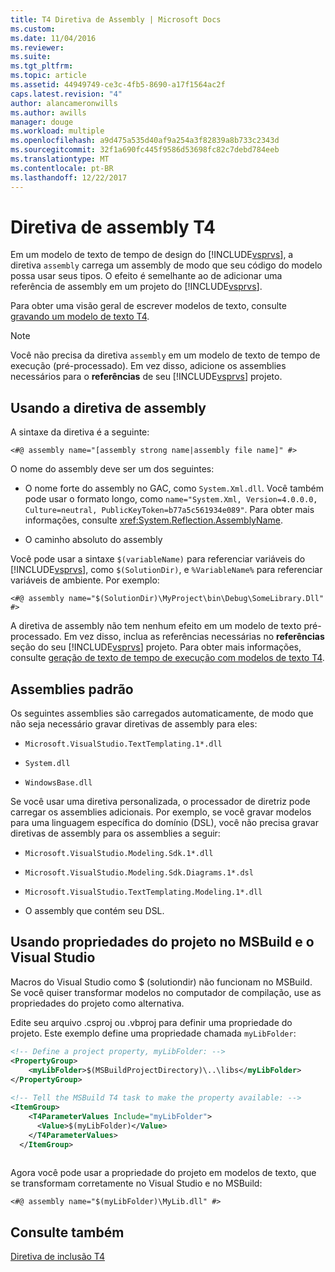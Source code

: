 ```yaml
---
title: T4 Diretiva de Assembly | Microsoft Docs
ms.custom: 
ms.date: 11/04/2016
ms.reviewer: 
ms.suite: 
ms.tgt_pltfrm: 
ms.topic: article
ms.assetid: 44949749-ce3c-4fb5-8690-a17f1564ac2f
caps.latest.revision: "4"
author: alancameronwills
ms.author: awills
manager: douge
ms.workload: multiple
ms.openlocfilehash: a9d475a535d40af9a254a3f82839a8b733c2343d
ms.sourcegitcommit: 32f1a690fc445f9586d53698fc82c7debd784eeb
ms.translationtype: MT
ms.contentlocale: pt-BR
ms.lasthandoff: 12/22/2017
---
```

# <a name="t4-assembly-directive"></a>Diretiva de assembly T4
Em um modelo de texto de tempo de design do [!INCLUDE[vsprvs](../code-quality/includes/vsprvs_md.md)], a diretiva `assembly` carrega um assembly de modo que seu código do modelo possa usar seus tipos. O efeito é semelhante ao de adicionar uma referência de assembly em um projeto do [!INCLUDE[vsprvs](../code-quality/includes/vsprvs_md.md)].  
  
 Para obter uma visão geral de escrever modelos de texto, consulte [gravando um modelo de texto T4](../modeling/writing-a-t4-text-template.md).  
  
> [!NOTE]
>  Você não precisa da diretiva `assembly` em um modelo de texto de tempo de execução (pré-processado). Em vez disso, adicione os assemblies necessários para o **referências** de seu [!INCLUDE[vsprvs](../code-quality/includes/vsprvs_md.md)] projeto.  
  
## <a name="using-the-assembly-directive"></a>Usando a diretiva de assembly  
 A sintaxe da diretiva é a seguinte:  
  
```  
<#@ assembly name="[assembly strong name|assembly file name]" #>  
```  
  
 O nome do assembly deve ser um dos seguintes:  
  
-   O nome forte do assembly no GAC, como `System.Xml.dll`. Você também pode usar o formato longo, como `name="System.Xml, Version=4.0.0.0, Culture=neutral, PublicKeyToken=b77a5c561934e089"`. Para obter mais informações, consulte <xref:System.Reflection.AssemblyName>.  
  
-   O caminho absoluto do assembly  
  
 Você pode usar a sintaxe `$(variableName)` para referenciar variáveis do [!INCLUDE[vsprvs](../code-quality/includes/vsprvs_md.md)], como `$(SolutionDir)`, e `%VariableName%` para referenciar variáveis de ambiente. Por exemplo:  
  
```  
<#@ assembly name="$(SolutionDir)\MyProject\bin\Debug\SomeLibrary.Dll" #>  
```  
  
 A diretiva de assembly não tem nenhum efeito em um modelo de texto pré-processado. Em vez disso, inclua as referências necessárias no **referências** seção do seu [!INCLUDE[vsprvs](../code-quality/includes/vsprvs_md.md)] projeto. Para obter mais informações, consulte [geração de texto de tempo de execução com modelos de texto T4](../modeling/run-time-text-generation-with-t4-text-templates.md).  
  
## <a name="standard-assemblies"></a>Assemblies padrão  
 Os seguintes assemblies são carregados automaticamente, de modo que não seja necessário gravar diretivas de assembly para eles:  
  
-   `Microsoft.VisualStudio.TextTemplating.1*.dll`  
  
-   `System.dll`  
  
-   `WindowsBase.dll`  
  
 Se você usar uma diretiva personalizada, o processador de diretriz pode carregar os assemblies adicionais. Por exemplo, se você gravar modelos para uma linguagem específica do domínio (DSL), você não precisa gravar diretivas de assembly para os assemblies a seguir:  
  
-   `Microsoft.VisualStudio.Modeling.Sdk.1*.dll`  
  
-   `Microsoft.VisualStudio.Modeling.Sdk.Diagrams.1*.dsl`  
  
-   `Microsoft.VisualStudio.TextTemplating.Modeling.1*.dll`  
  
-   O assembly que contém seu DSL.  
  
##  <a name="msbuild"></a>Usando propriedades do projeto no MSBuild e o Visual Studio  
 Macros do Visual Studio como $ (solutiondir) não funcionam no MSBuild. Se você quiser transformar modelos no computador de compilação, use as propriedades do projeto como alternativa.  
  
 Edite seu arquivo .csproj ou .vbproj para definir uma propriedade do projeto. Este exemplo define uma propriedade chamada `myLibFolder`:  
  
```xml  
<!-- Define a project property, myLibFolder: -->  
<PropertyGroup>  
    <myLibFolder>$(MSBuildProjectDirectory)\..\libs</myLibFolder>  
</PropertyGroup>  
  
<!-- Tell the MSBuild T4 task to make the property available: -->  
<ItemGroup>  
    <T4ParameterValues Include="myLibFolder">  
      <Value>$(myLibFolder)</Value>  
    </T4ParameterValues>  
  </ItemGroup>  
  
```  
  
 Agora você pode usar a propriedade do projeto em modelos de texto, que se transformam corretamente no Visual Studio e no MSBuild:  
  
```  
<#@ assembly name="$(myLibFolder)\MyLib.dll" #>  
```  
  
## <a name="see-also"></a>Consulte também  
 [Diretiva de inclusão T4](../modeling/t4-include-directive.md)